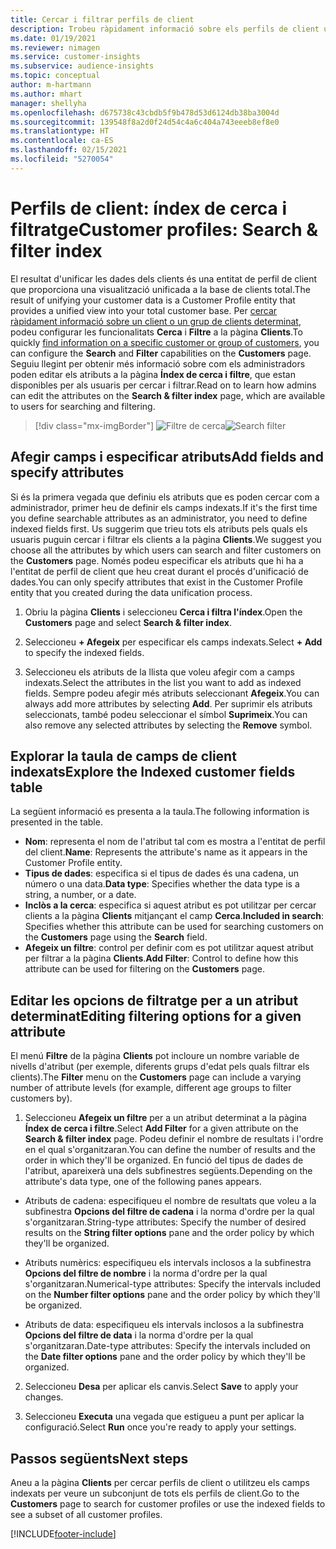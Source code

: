 ```yaml
---
title: Cercar i filtrar perfils de client
description: Trobeu ràpidament informació sobre els perfils de client unificats i filtreu-los per atributs especificats.
ms.date: 01/19/2021
ms.reviewer: nimagen
ms.service: customer-insights
ms.subservice: audience-insights
ms.topic: conceptual
author: m-hartmann
ms.author: mhart
manager: shellyha
ms.openlocfilehash: d675738c43cbdb5f9b478d53d6124db38ba3004d
ms.sourcegitcommit: 139548f8a2d0f24d54c4a6c404a743eeeb8ef8e0
ms.translationtype: HT
ms.contentlocale: ca-ES
ms.lasthandoff: 02/15/2021
ms.locfileid: "5270054"
---
```

# <a name="customer-profiles-search--filter-index"></a><span data-ttu-id="37322-103">Perfils de client: índex de cerca i filtratge</span><span class="sxs-lookup"><span data-stu-id="37322-103">Customer profiles: Search & filter index</span></span>

<span data-ttu-id="37322-104">El resultat d'unificar les dades dels clients és una entitat de perfil de client que proporciona una visualització unificada a la base de clients total.</span><span class="sxs-lookup"><span data-stu-id="37322-104">The result of unifying your customer data is a Customer Profile entity that provides a unified view into your total customer base.</span></span> <span data-ttu-id="37322-105">Per [cercar ràpidament informació sobre un client o un grup de clients determinat](customer-profiles.md), podeu configurar les funcionalitats **Cerca** i **Filtre** a la pàgina **Clients**.</span><span class="sxs-lookup"><span data-stu-id="37322-105">To quickly [find information on a specific customer or group of customers](customer-profiles.md), you can configure the **Search** and **Filter** capabilities on the **Customers** page.</span></span> <span data-ttu-id="37322-106">Seguiu llegint per obtenir més informació sobre com els administradors poden editar els atributs a la pàgina **Índex de cerca i filtre**, que estan disponibles per als usuaris per cercar i filtrar.</span><span class="sxs-lookup"><span data-stu-id="37322-106">Read on to learn how admins can edit the attributes on the **Search & filter index** page, which are available to users for searching and filtering.</span></span>

> [!div class="mx-imgBorder"]
> <span data-ttu-id="37322-107">![Filtre de cerca](media/search-filter.png "Filtre de cerca")</span><span class="sxs-lookup"><span data-stu-id="37322-107">![Search filter](media/search-filter.png "Search filter")</span></span>

## <a name="add-fields-and-specify-attributes"></a><span data-ttu-id="37322-108">Afegir camps i especificar atributs</span><span class="sxs-lookup"><span data-stu-id="37322-108">Add fields and specify attributes</span></span>

<span data-ttu-id="37322-109">Si és la primera vegada que definiu els atributs que es poden cercar com a administrador, primer heu de definir els camps indexats.</span><span class="sxs-lookup"><span data-stu-id="37322-109">If it's the first time you define searchable attributes as an administrator, you need to define indexed fields first.</span></span> <span data-ttu-id="37322-110">Us suggerim que trieu tots els atributs pels quals els usuaris puguin cercar i filtrar els clients a la pàgina **Clients**.</span><span class="sxs-lookup"><span data-stu-id="37322-110">We suggest you choose all the attributes by which users can search and filter customers on the **Customers** page.</span></span> <span data-ttu-id="37322-111">Només podeu especificar els atributs que hi ha a l'entitat de perfil de client que heu creat durant el procés d'unificació de dades.</span><span class="sxs-lookup"><span data-stu-id="37322-111">You can only specify attributes that exist in the Customer Profile entity that you created during the data unification process.</span></span>

1. <span data-ttu-id="37322-112">Obriu la pàgina **Clients** i seleccioneu **Cerca i filtra l'índex**.</span><span class="sxs-lookup"><span data-stu-id="37322-112">Open the **Customers** page and select **Search & filter index**.</span></span>

2. <span data-ttu-id="37322-113">Seleccioneu **+ Afegeix** per especificar els camps indexats.</span><span class="sxs-lookup"><span data-stu-id="37322-113">Select **+ Add** to specify the indexed fields.</span></span>

3. <span data-ttu-id="37322-114">Seleccioneu els atributs de la llista que voleu afegir com a camps indexats.</span><span class="sxs-lookup"><span data-stu-id="37322-114">Select the attributes in the list you want to add as indexed fields.</span></span> <span data-ttu-id="37322-115">Sempre podeu afegir més atributs seleccionant **Afegeix**.</span><span class="sxs-lookup"><span data-stu-id="37322-115">You can always add more attributes by selecting **Add**.</span></span> <span data-ttu-id="37322-116">Per suprimir els atributs seleccionats, també podeu seleccionar el símbol **Suprimeix**.</span><span class="sxs-lookup"><span data-stu-id="37322-116">You can also remove any selected attributes by selecting the **Remove** symbol.</span></span>

## <a name="explore-the-indexed-customer-fields-table"></a><span data-ttu-id="37322-117">Explorar la taula de camps de client indexats</span><span class="sxs-lookup"><span data-stu-id="37322-117">Explore the Indexed customer fields table</span></span>

<span data-ttu-id="37322-118">La següent informació es presenta a la taula.</span><span class="sxs-lookup"><span data-stu-id="37322-118">The following information is presented in the table.</span></span>

- <span data-ttu-id="37322-119">**Nom**: representa el nom de l'atribut tal com es mostra a l'entitat de perfil del client.</span><span class="sxs-lookup"><span data-stu-id="37322-119">**Name**: Represents the attribute's name as it appears in the Customer Profile entity.</span></span>
- <span data-ttu-id="37322-120">**Tipus de dades**: especifica si el tipus de dades és una cadena, un número o una data.</span><span class="sxs-lookup"><span data-stu-id="37322-120">**Data type**: Specifies whether the data type is a string, a number, or a date.</span></span>
- <span data-ttu-id="37322-121">**Inclòs a la cerca**: especifica si aquest atribut es pot utilitzar per cercar clients a la pàgina **Clients** mitjançant el camp **Cerca**.</span><span class="sxs-lookup"><span data-stu-id="37322-121">**Included in search**: Specifies whether this attribute can be used for searching customers on the **Customers** page using the **Search** field.</span></span>
- <span data-ttu-id="37322-122">**Afegeix un filtre**: control per definir com es pot utilitzar aquest atribut per filtrar a la pàgina **Clients**.</span><span class="sxs-lookup"><span data-stu-id="37322-122">**Add Filter**: Control to define how this attribute can be used for filtering on the **Customers** page.</span></span>

## <a name="editing-filtering-options-for-a-given-attribute"></a><span data-ttu-id="37322-123">Editar les opcions de filtratge per a un atribut determinat</span><span class="sxs-lookup"><span data-stu-id="37322-123">Editing filtering options for a given attribute</span></span>

<span data-ttu-id="37322-124">El menú **Filtre** de la pàgina **Clients** pot incloure un nombre variable de nivells d'atribut (per exemple, diferents grups d'edat pels quals filtrar els clients).</span><span class="sxs-lookup"><span data-stu-id="37322-124">The **Filter** menu on the **Customers** page can include a varying number of attribute levels (for example, different age groups to filter customers by).</span></span>

1. <span data-ttu-id="37322-125">Seleccioneu **Afegeix un filtre** per a un atribut determinat a la pàgina **Índex de cerca i filtre**.</span><span class="sxs-lookup"><span data-stu-id="37322-125">Select **Add Filter** for a given attribute on the **Search & filter index** page.</span></span> <span data-ttu-id="37322-126">Podeu definir el nombre de resultats i l'ordre en el qual s'organitzaran.</span><span class="sxs-lookup"><span data-stu-id="37322-126">You can define the number of results and the order in which they'll be organized.</span></span> <span data-ttu-id="37322-127">En funció del tipus de dades de l'atribut, apareixerà una dels subfinestres següents.</span><span class="sxs-lookup"><span data-stu-id="37322-127">Depending on the attribute's data type, one of the following panes appears.</span></span>

- <span data-ttu-id="37322-128">Atributs de cadena: especifiqueu el nombre de resultats que voleu a la subfinestra **Opcions del filtre de cadena** i la norma d'ordre per la qual s'organitzaran.</span><span class="sxs-lookup"><span data-stu-id="37322-128">String-type attributes: Specify the number of desired results on the **String filter options** pane and the order policy by which they'll be organized.</span></span>

- <span data-ttu-id="37322-129">Atributs numèrics: especifiqueu els intervals inclosos a la subfinestra **Opcions del filtre de nombre** i la norma d'ordre per la qual s'organitzaran.</span><span class="sxs-lookup"><span data-stu-id="37322-129">Numerical-type attributes: Specify the intervals included on the **Number filter options** pane and the order policy by which they'll be organized.</span></span>

- <span data-ttu-id="37322-130">Atributs de data: especifiqueu els intervals inclosos a la subfinestra **Opcions del filtre de data** i la norma d'ordre per la qual s'organitzaran.</span><span class="sxs-lookup"><span data-stu-id="37322-130">Date-type attributes:  Specify the intervals included on the **Date filter options** pane and the order policy by which they'll be organized.</span></span>

2. <span data-ttu-id="37322-131">Seleccioneu **Desa** per aplicar els canvis.</span><span class="sxs-lookup"><span data-stu-id="37322-131">Select **Save** to apply your changes.</span></span>

3. <span data-ttu-id="37322-132">Seleccioneu **Executa** una vegada que estigueu a punt per aplicar la configuració.</span><span class="sxs-lookup"><span data-stu-id="37322-132">Select **Run** once you're ready to apply your settings.</span></span>

## <a name="next-steps"></a><span data-ttu-id="37322-133">Passos següents</span><span class="sxs-lookup"><span data-stu-id="37322-133">Next steps</span></span>

<span data-ttu-id="37322-134">Aneu a la pàgina **Clients** per cercar perfils de client o utilitzeu els camps indexats per veure un subconjunt de tots els perfils de client.</span><span class="sxs-lookup"><span data-stu-id="37322-134">Go to the **Customers** page to search for customer profiles or use the indexed fields to see a subset of all customer profiles.</span></span>


[!INCLUDE[footer-include](../includes/footer-banner.md)]